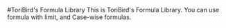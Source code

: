 #ToriBird's Formula Library
This is ToriBird's Formula Library.
You can use formula with limit, and Case-wise formulas.
